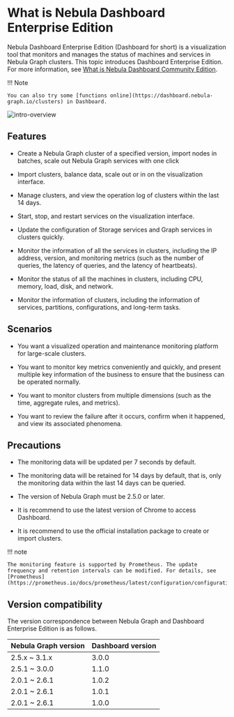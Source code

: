 # What is Nebula Dashboard Enterprise Edition

Nebula Dashboard Enterprise Edition (Dashboard for short) is a visualization tool that monitors and manages the status of machines and services in Nebula Graph clusters. This topic introduces Dashboard Enterprise Edition. For more information, see [What is Nebula Dashboard Community Edition](../nebula-dashboard/1.what-is-dashboard.md).

!!! Note

    You can also try some [functions online](https://dashboard.nebula-graph.io/clusters) in Dashboard.

![intro-overview](https://docs-cdn.nebula-graph.com.cn/figures/intro-overview-2022-4-14_en.gif)

## Features

- Create a Nebula Graph cluster of a specified version, import nodes in batches, scale out Nebula Graph services with one click

- Import clusters, balance data, scale out or in on the visualization interface.

- Manage clusters, and view the operation log of clusters within the last 14 days.

- Start, stop, and restart services on the visualization interface.

- Update the configuration of Storage services and Graph services in clusters quickly.

- Monitor the information of all the services in clusters, including the IP address, version, and monitoring metrics (such as the number of queries, the latency of queries, and the latency of heartbeats).

- Monitor the status of all the machines in clusters, including CPU, memory, load, disk, and network.

- Monitor the information of clusters, including the information of services, partitions, configurations, and long-term tasks.

## Scenarios

- You want a visualized operation and maintenance monitoring platform for large-scale clusters.

- You want to monitor key metrics conveniently and quickly, and present multiple key information of the business to ensure that the business can be operated normally.

- You want to monitor clusters from multiple dimensions (such as the time, aggregate rules, and metrics).

- You want to review the failure after it occurs, confirm when it happened, and view its associated phenomena.

## Precautions

- The monitoring data will be updated per 7 seconds by default.

- The monitoring data will be retained for 14 days by default, that is, only the monitoring data within the last 14 days can be queried.

- The version of Nebula Graph must be 2.5.0 or later.

- It is recommend to use the latest version of Chrome to access Dashboard.

- It is recommend to use the official installation package to create or import clusters.

!!! note

    The monitoring feature is supported by Prometheus. The update frequency and retention intervals can be modified. For details, see [Prometheus](https://prometheus.io/docs/prometheus/latest/configuration/configuration/).

## Version compatibility

The version correspondence between Nebula Graph and Dashboard Enterprise Edition is as follows.

|Nebula Graph version|Dashboard version|
|:---|:---|
|2.5.x ~ 3.1.x|3.0.0|
|2.5.1 ~ 3.0.0|1.1.0|
|2.0.1 ~ 2.6.1|1.0.2|
|2.0.1 ~ 2.6.1|1.0.1|
|2.0.1 ~ 2.6.1|1.0.0|
